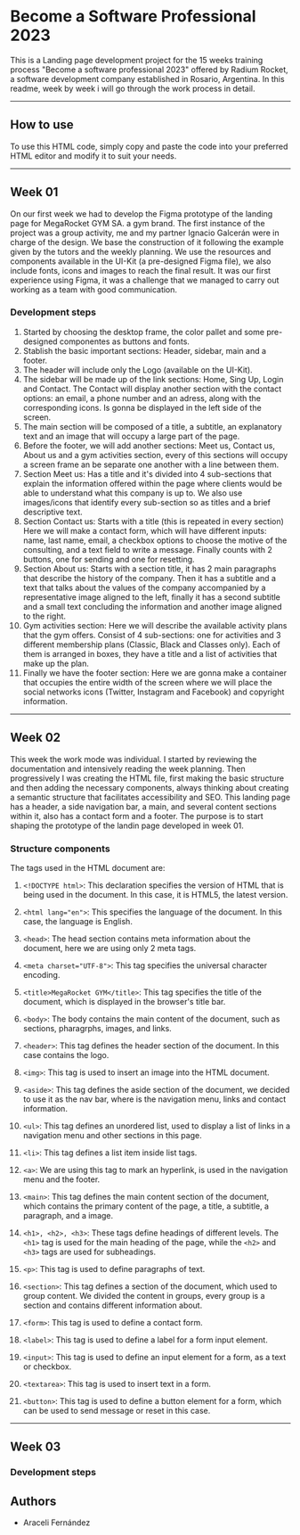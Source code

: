 # **Become a Software Professional 2023**

This is a Landing page development project for the 15 weeks training process "Become a software professional 2023" offered by Radium Rocket, a software development company established in Rosario, Argentina.
In this readme, week by week i will go through the work process in detail.

---

## How to use

To use this HTML code, simply copy and paste the code into your preferred HTML editor and modify it to suit your needs.

---

## Week 01
On our first week we had to develop the Figma prototype of the landing page for MegaRocket GYM SA. a gym brand.
The first instance of the project was a group activity, me and my partner Ignacio Galcerán were in charge of the design.
We base the construction of it following the example given by the tutors and the weekly planning. We use the resources and components available in the UI-Kit (a pre-designed Figma file), we also include fonts, icons and images to reach the final result.
It was our first experience using Figma, it was a challenge that we managed to carry out working as a team with good communication.

### **Development steps**

1. Started by choosing the desktop frame, the color pallet and some pre-designed componentes as buttons and fonts.
2. Stablish the basic important sections: Header, sidebar, main and a footer.
3. The header will include only the Logo (available on the UI-Kit).
4. The sidebar will be made up of the link sections: Home, Sing Up, Login and Contact. The Contact will display another section with the contact options: an email, a phone number and an adress, along with the corresponding icons. Is gonna be displayed in the left side of the screen.
5. The main section will be composed of a title, a subtitle, an explanatory text and an image that will occupy a large part of the page.
6. Before the footer, we will add another sections: Meet us, Contact us, About us and a gym activities section, every of this sections will occupy a screen frame an be separate one another with a line between them.
7. Section Meet us: Has a title and it's divided into 4 sub-sections that explain the information offered within the page where clients would be able to understand what this company is up to. We also use images/icons that identify every sub-section so as titles and a brief descriptive text.
8. Section Contact us: Starts with a title (this is repeated in every section) Here we will make a contact form, which will have different inputs: name, last name, email, a checkbox options to choose the motive of the consulting, and a text field to write a message. Finally counts with 2 buttons, one for sending and one for resetting.
9. Section About us: Starts with a section title, it has 2 main paragraphs that describe the history of the company. Then it has a subtitle and a text that talks about the values of the company accompanied by a representative image aligned to the left, finally it has a second subtitle and a small text concluding the information and another image aligned to the right.
10. Gym activities section: Here we will describe the available activity plans that the gym offers. Consist of 4 sub-sections: one for activities and 3 different membership plans (Classic, Black and Classes only). Each of them is arranged in boxes, they have a title and a list of activities that make up the plan.
11. Finally we have the footer section: Here we are gonna make a container that occupies the entire width of the screen where we will place the social networks icons (Twitter, Instagram and Facebook) and copyright information.

---

## Week 02
This week the work mode was individual. I started by reviewing the documentation and intensively reading the week planning.
Then progressively I was creating the HTML file, first making the basic structure and then adding the necessary components, always thinking about creating a semantic structure that facilitates accessibility and SEO. 
This landing page has a header, a side navigation bar, a main, and several content sections within it, also has a contact form and a footer.
The purpose is to start shaping the prototype of the landin page developed in week 01.

### **Structure components**

The tags used in the HTML document are:

1. `<!DOCTYPE html>`: This declaration specifies the version of HTML that is being used in the document. In this case, it is HTML5, the latest version.

2. `<html lang="en">`: This specifies the language of the document. In this case, the language is English.

3. `<head>`: The head section contains meta information about the document, here we are using only 2 meta tags.

4. `<meta charset="UTF-8">`: This tag specifies the universal character encoding.

5. `<title>MegaRocket GYM</title>`: This tag specifies the title of the document, which is displayed in the browser's title bar. 

6. `<body>`: The body contains the main content of the document, such as sections, pharagrphs, images, and links.

6. `<header>`: This tag defines the header section of the document. In this case contains the logo.

7. `<img>`: This tag is used to insert an image into the HTML document.

8. `<aside>`: This tag defines the aside section of the document, we decided to use it as the nav bar, where is the navigation menu, links and contact information.

9. `<ul>`: This tag defines an unordered list,  used to display a list of links in a navigation menu and other sections in this page.

10. `<li>`: This tag defines a list item inside list tags.

11. `<a>`: We are using this tag to mark an hyperlink, is used in the navigation menu and the footer.

12. `<main>`: This tag defines the main content section of the document, which contains the primary content of the page, a title, a subtitle, a paragraph, and a image.

13. `<h1>, <h2>, <h3>`: These tags define headings of different levels. The `<h1>` tag is used for the main heading of the page, while the `<h2>` and `<h3>` tags are used for subheadings.

14. `<p>`: This tag is used to define paragraphs of text.

15. `<section>`: This tag defines a section of the document, which used to group content. We divided the content in groups, every group is a section and contains different information about.

16. `<form>`: This tag is used to define a contact form.

17. `<label>`: This tag is used to define a label for a form input element.

18. `<input>`: This tag is used to define an input element for a form, as a text or checkbox.

19. `<textarea>`: This tag is used to insert text in a form.

20. `<button>`: This tag is used to define a button element for a form, which can be used to send message or reset in this case.

---

## Week 03


### **Development steps**

## Authors
- Araceli Fernández
